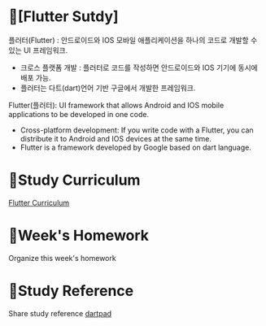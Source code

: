 # 📕[Flutter Sutdy]
플러터(Flutter) : 안드로이드와 IOS 모바일 애플리케이션을 하나의 코드로 개발할 수 있는 UI 프레임워크.
- 크로스 플랫폼 개발 : 플러터로 코드를 작성하면 안드로이드와 IOS 기기에 동시에 배포 가능.
- 플러터는 다트(dart)언어 기반 구글에서 개발한 프레임워크.

Flutter(플러터): UI framework that allows Android and IOS mobile applications to be developed in one code.

- Cross-platform development: If you write code with a Flutter, you can distribute it to Android and IOS devices at the same time.
- Flutter is a framework developed by Google based on dart language.

# 📝Study Curriculum
[Flutter Curriculum](https://coalery.notion.site/6416d66467964edfba70c447be8487f4#c03b0430fac84f48b9547d0e22fca970)

# 📅Week's Homework
Organize this week's homework

# 📑Study Reference
Share study reference
[dartpad](https://dartpad.dev/)
